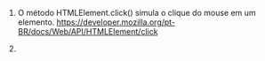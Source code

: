 1. O método HTMLElement.click() simula o clique do mouse em um elemento.
https://developer.mozilla.org/pt-BR/docs/Web/API/HTMLElement/click  

2. 